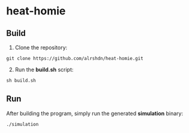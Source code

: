 # heat-homie
## Build
1. Clone the repository:
```
git clone https://github.com/alrshdn/heat-homie.git
```  
2. Run the **build.sh** script:
```
sh build.sh
```

## Run
After building the program, simply run the generated **simulation** binary:
```
./simulation
```
